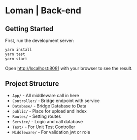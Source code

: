 # Loman | Back-end

## Getting Started

First, run the development server:

```bash
yarn install
yarn test
yarn start
```

Open [http://localhost:8081](http://localhost:8081) with your browser to see
the result.

## Project Structure

- `App/` - All middleware call in here
- `Controller/` - Bridge endpoint with service
- `Database/` - Bridge Database to Data
- `public/` - Place for upload and index
- `Routes/` - Setting routes
- `Service/` - Logic and call database
- `Test/` - For Unit Test Controller
- `Middleware/` - For validation jwt or role
